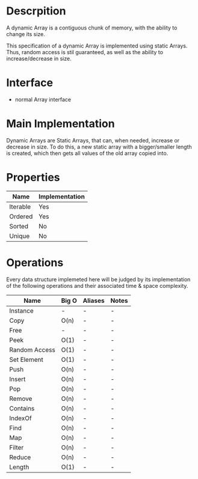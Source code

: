 # Descrpition

A dynamic Array is a contiguous chunk of memory, with the ability to change its size.

This specification of a dynamic Array is implemented using static Arrays. Thus, random access is stil guaranteed, as well as the ability to increase/decrease in size.

# Interface

-   normal Array interface

# Main Implementation

Dynamic Arrays are Static Arrays, that can, when needed, increase or decrease in size. To do this, a new static array with a bigger/smaller length is created, which then gets all values of the old array copied into.

# Properties

| Name     | Implementation |
| -------- | -------------- |
| Iterable | Yes            |
| Ordered  | Yes            |
| Sorted   | No             |
| Unique   | No             |

# Operations

Every data structure implemeted here will be judged by its implementation of the following operations and their associated time & space complexity.

| Name          | Big O | Aliases | Notes |
| ------------- | ----- | ------- | ----- |
| Instance      | -     | -       | -     |
| Copy          | O(n)  | -       | -     |
| Free          | -     | -       | -     |
| Peek          | O(1)  | -       | -     |
| Random Access | O(1)  | -       | -     |
| Set Element   | O(1)  | -       | -     |
| Push          | O(n)  | -       | -     |
| Insert        | O(n)  | -       | -     |
| Pop           | O(n)  | -       | -     |
| Remove        | O(n)  | -       | -     |
| Contains      | O(n)  | -       | -     |
| IndexOf       | O(n)  | -       | -     |
| Find          | O(n)  | -       | -     |
| Map           | O(n)  | -       | -     |
| Filter        | O(n)  | -       | -     |
| Reduce        | O(n)  | -       | -     |
| Length        | O(1)  | -       | -     |
